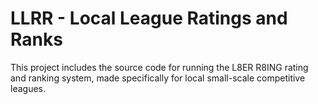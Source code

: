 # LLRR - Local League Ratings and Ranks

This project includes the source code for running the L8ER R8ING rating and ranking system, made specifically for local small-scale competitive leagues.